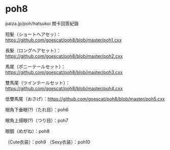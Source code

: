 # poh8
paiza.jp/poh/hatsukoi 關卡回答紀錄

短髮（ショートヘアセッ）：https://github.com/goescat/poh8/blob/master/poh1.cxx

長髮（ロングヘアセット）：https://github.com/goescat/poh8/blob/master/poh2.cxx

馬尾（ポニーテールセット）：https://github.com/goescat/poh8/blob/master/poh3.cxx

雙馬尾（ツインテールセット）：https://github.com/goescat/poh8/blob/master/poh4.cxx

低雙馬尾（おさげ）：https://github.com/goescat/poh8/blob/master/poh5.cxx

眼角下垂眼(?)（たれ目）：poh6

眼角上揚眼(?)（つり目）：poh7

眼鏡（めがね）：poh8

（Cute衣装）：poh9
（Sexy衣装）：poh10

